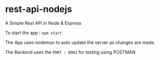 # rest-api-nodejs
A Simple Rest API in Node &amp; Express


To start the app : `npm start`

The App uses nodemon to auto update the server as changes are made.

The Backend uses the `PORT : 8081` for testing using POSTMAN
